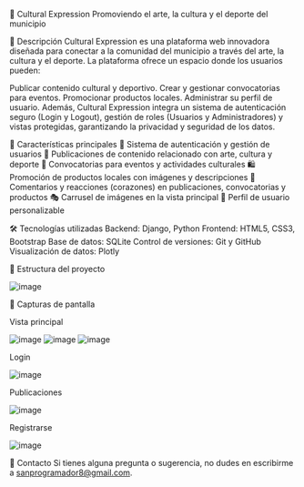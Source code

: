 🎨 Cultural Expression
Promoviendo el arte, la cultura y el deporte del municipio

📖 Descripción
Cultural Expression es una plataforma web innovadora diseñada para conectar a la comunidad del municipio a través del arte, la cultura y el deporte. La plataforma ofrece un espacio donde los usuarios pueden:

Publicar contenido cultural y deportivo.
Crear y gestionar convocatorias para eventos.
Promocionar productos locales.
Administrar su perfil de usuario.
Además, Cultural Expression integra un sistema de autenticación seguro (Login y Logout), gestión de roles (Usuarios y Administradores) y vistas protegidas, garantizando la privacidad y seguridad de los datos.

🚀 Características principales
🔐 Sistema de autenticación y gestión de usuarios
📝 Publicaciones de contenido relacionado con arte, cultura y deporte
📢 Convocatorias para eventos y actividades culturales
🛍 Promoción de productos locales con imágenes y descripciones
💬 Comentarios y reacciones (corazones) en publicaciones, convocatorias y productos
🎭 Carrusel de imágenes en la vista principal
👤 Perfil de usuario personalizable

🛠 Tecnologías utilizadas
Backend: Django, Python
Frontend: HTML5, CSS3, Bootstrap
Base de datos: SQLite
Control de versiones: Git y GitHub
Visualización de datos: Plotly


📂 Estructura del proyecto

![image](https://github.com/user-attachments/assets/8d40d2fc-2763-41f4-b63d-7a43741d995e)


📸 Capturas de pantalla

Vista principal

![image](https://github.com/user-attachments/assets/a2b86e59-dd98-4118-8246-ce255a62281e)
![image](https://github.com/user-attachments/assets/2d6caac8-e009-413d-8b9d-40fbd2e517db)
![image](https://github.com/user-attachments/assets/5d495f49-53d0-4d99-885d-a6e187b65a96)

Login

![image](https://github.com/user-attachments/assets/937a9845-271f-4530-85d7-478ed54d23e8)

Publicaciones
 
![image](https://github.com/user-attachments/assets/6a503bd3-74a3-42ab-8131-5132927ac253)

Registrarse

![image](https://github.com/user-attachments/assets/5181c95f-ed2e-4c81-a685-7bba4318fcf8)

📧 Contacto
Si tienes alguna pregunta o sugerencia, no dudes en escribirme a sanprogramador8@gmail.com.



